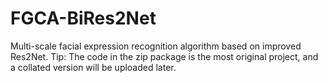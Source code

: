 # FGCA-BiRes2Net
Multi-scale facial expression recognition algorithm based on improved Res2Net.
Tip: The code in the zip package is the most original project, and a collated version will be uploaded later.

